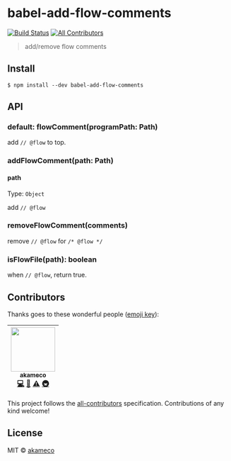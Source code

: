 # babel-add-flow-comments

[![Build Status](https://travis-ci.org/akameco/babel-add-flow-comments.svg?branch=master)](https://travis-ci.org/akameco/babel-add-flow-comments)
[![All Contributors](https://img.shields.io/badge/all_contributors-1-orange.svg?style=flat-square)](#contributors)

> add/remove flow comments

## Install

```
$ npm install --dev babel-add-flow-comments
```

## API

### default: flowComment(programPath: Path)

add `// @flow` to top.

### addFlowComment(path: Path)

#### path

Type: `Object`

add `// @flow`

### removeFlowComment(comments)

remove `// @flow` for `/* @flow */`

### isFlowFile(path): boolean

when `// @flow`, return true.

## Contributors

Thanks goes to these wonderful people ([emoji key](https://github.com/kentcdodds/all-contributors#emoji-key)):

<!-- ALL-CONTRIBUTORS-LIST:START - Do not remove or modify this section -->

<!-- prettier-ignore -->
| [<img src="https://avatars2.githubusercontent.com/u/4002137?v=4" width="100px;"/><br /><sub><b>akameco</b></sub>](http://akameco.github.io)<br />[💻](https://github.com/akameco/babel-add-flow-comments/commits?author=akameco "Code") [📖](https://github.com/akameco/babel-add-flow-comments/commits?author=akameco "Documentation") [⚠️](https://github.com/akameco/babel-add-flow-comments/commits?author=akameco "Tests") [🚇](#infra-akameco "Infrastructure (Hosting, Build-Tools, etc)") |
| :---: |

<!-- ALL-CONTRIBUTORS-LIST:END -->

This project follows the [all-contributors](https://github.com/kentcdodds/all-contributors) specification. Contributions of any kind welcome!

## License

MIT © [akameco](http://akameco.github.io)
